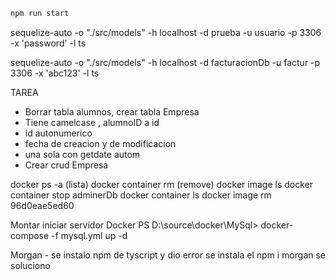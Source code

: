 

```bash
npm run start
```
  

sequelize-auto -o "./src/models" -h localhost -d prueba -u usuario -p 3306 -x 'password' -l ts

sequelize-auto -o "./src/models" -h localhost -d facturacionDb -u factur -p 3306 -x 'abc123' -l ts

TAREA

* Borrar tabla alumnos, crear tabla Empresa
* Tiene camelcase , alumnoID a id
* id autonumerico 
* fecha de creacion y de modificacion
* una sola con getdate autom
* Crear crud Empresa

docker ps -a  (lista)
docker container rm (remove)
docker image ls
docker container stop adminerDb
docker container ls
docker image rm 96d0eae5ed60


Montar iniciar servidor Docker
PS D:\source\docker\MySql> docker-compose -f mysql.yml up -d 


Morgan - se instalo npm de tyscript y dio error 
        se instala el npm i morgan se soluciono